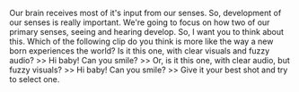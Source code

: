 Our brain receives most of it's input from our senses. So, development of our
senses is really important. We're going to focus on how two of our primary
senses, seeing and hearing develop. So, I want you to think about this. Which
of the following clip do you think is more like the way a new born experiences
the world? Is it this one, with clear visuals and fuzzy audio?
&gt;&gt; Hi baby! Can you smile?
&gt;&gt; Or, is it this one, with clear audio, but fuzzy visuals?
&gt;&gt; Hi baby! Can you smile?
&gt;&gt; Give it your best shot and try to select one.
